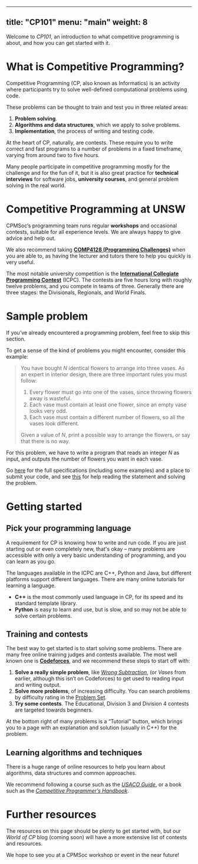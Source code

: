 
---
title: "CP101"
menu: "main"
weight: 8
---

Welcome to *CP101*, an introduction to what competitive programming is about,
and how you can get started with it.

# What is Competitive Programming?

Competitive Programming (CP, also known as Informatics) is an activity where
participants try to solve well-defined computational problems using code.

These problems can be thought to train and test you in three related areas:

1. **Problem solving**.
2. **Algorithms and data structures**, which we apply to solve problems.
3. **Implementation**, the process of writing and testing code.

At the heart of CP, naturally, are contests. These require you to write correct and fast programs to a number of problems in a fixed timeframe, varying from around two to five hours.

Many people participate in competitive programming mostly for the challenge and for the fun of it, but it is also great practice for **technical interviews** for software jobs, **university courses**, and general problem solving in the real world.

# Competitive Programming at UNSW

CPMSoc’s programming team runs regular **workshops** and occasional contests, suitable for all experience levels. We are always happy to give advice and help out.

We also recommend taking [**COMP4128 (Programming Challenges)**](https://www.handbook.unsw.edu.au/undergraduate/courses/2021/COMP4128) when you are able to, as having the lecturer and tutors there to help you quickly is very useful.

The most notable university competition is the [**International Collegiate Programming Contest**](https://icpc.global/) (ICPC). The contests are five hours long with roughly twelve problems, and you compete in teams of three. Generally there are three stages: the Divisionals, Regionals, and World Finals.

# Sample problem

If you’ve already encountered a programming problem, feel free to skip this section.

To get a sense of the kind of problems you might encounter, consider this example:

>You have bought $N$ identical flowers to arrange into three vases. As an expert in interior design, there are three important rules you must follow:
>
>1. Every flower must go into one of the vases, since throwing flowers away is wasteful.
>2. Each vase must contain at least one flower, since an empty vase looks very odd.
>3. Each vase must contain a different number of flowers, so all the vases look different.
>
>Given a value of $N$, print a possible way to arrange the flowers, or say that there is no way.

For this problem, we have to write a program that reads an integer $N$ as input, and outputs the number of flowers you want in each vase.

Go [here](https://orac2.info/problem/aio19vases/) for the full specifications (including some examples) and a place to submit your code, and see [this](https://orac2.info/hub/train/aio-statement) for help reading the statement and solving the problem.

# Getting started

## Pick your programming language

A requirement for CP is knowing how to write and run code. If you are just starting out or even completely new, that's okay – many problems are accessible with only a very basic understanding of programming, and you can learn as you go.

The languages available in the ICPC are C++, Python and Java, but different platforms support different languages. There are many online tutorials for learning a language.
- **C++** is the most commonly used language in CP, for its speed and its standard template library.
- **Python** is easy to learn and use, but is slow, and so may not be able to solve certain problems.

## Training and contests

The best way to get started is to start solving some problems. There are many free online training judges and contests available. The most well known one is [**Codeforces**](https://codeforces.com), and we recommend these steps to start off with:

1. **Solve a really simple problem**, like [*Wrong Subtraction*](https://codeforces.com/problemset/problem/977/A), (or *Vases* from earlier, although this isn’t on Codeforces) to get used to reading input and writing output.
2. **Solve more problems**, of increasing difficulty. You can search problems by difficulty rating in the [Problem Set](https://codeforces.com/problemset).
3. **Try some contests**. The Educational, Division 3 and Division 4 contests are targeted towards beginners.

At the bottom right of many problems is a “Tutorial” button, which brings you to a page with an explanation and solution (usually in C++) for the problem.

## Learning algorithms and techniques

There is a huge range of online resources to help you learn about algorithms, data structures and common approaches.

We recommend following a course such as the [*USACO Guide*](https://usaco.guide/), or a book such as the [*Competitive Programmer’s Handbook*](https://cses.fi/book/book.pdf). 

# Further resources

The resources on this page should be plenty to get started with, but our *World of CP* blog (coming soon) will have a more extensive list of contests and resources.

We hope to see you at a CPMSoc workshop or event in the near future!